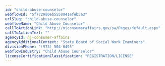 ```yaml
---
id: "child-abuse-counselor"
webflowId: "5f772980eb5558041efeb5a3"
urlSlug: "child-abuse-counselor"
webflowName: "Child Abuse Counselor"
callToActionLink: "http://njconsumeraffairs.gov/sw/Pages/default.aspx"
callToActionText: ""
agencyId: nj-consumer-affairs
agencyAdditionalContext: "State Board of Social Work Examiners"
divisionPhone: "(973) 504-6495"
webflowIndustry: "Child Abuse Counselor"
licenseCertificationClassification: "REGISTRATION/LICENSE"
---
```

